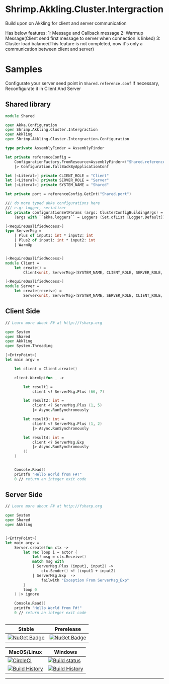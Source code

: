 # Shrimp.Akkling.Cluster.Intergraction
Build upon on Akkling for client and server communication

Has below features:
1: Message and Callback message
2: Warmup Message(Client send first message to server when connection is linked)
3: Cluster load balance(This feature is not completed, now it's only a communication between client and server) 

# Samples
Configurate your server seed point in `Shared.reference.conf`
If necessary, Reconfigurate it in Client And Server 

## Shared library
```fsharp
module Shared

open Akka.Configuration
open Shrimp.Akkling.Cluster.Intergraction
open Akkling
open Shrimp.Akkling.Cluster.Intergraction.Configuration

type private AssemblyFinder = AssemblyFinder

let private referenceConfig = 
    ConfigurationFactory.FromResource<AssemblyFinder>("Shared.reference.conf")
    |> Configuration.fallBackByApplicationConf

let [<Literal>] private CLIENT_ROLE = "Client"
let [<Literal>] private SERVER_ROLE = "Server"
let [<Literal>] private SYSTEM_NAME = "Shared"

let private port = referenceConfig.GetInt("Shared.port")

/// do more typed akka configurations here
/// e.g: logger, serializer
let private configurationSetParams (args: ClusterConfigBuildingArgs) =
    {args with ``akka.loggers`` = Loggers (Set.ofList [Logger.Default])}

[<RequireQualifiedAccess>]
type ServerMsg =
    | Plus of input1: int * input2: int
    | Plus2 of input1: int * input2: int
    | WarmUp


[<RequireQualifiedAccess>]
module Client =
    let create() =
        Client<unit, ServerMsg>(SYSTEM_NAME, CLIENT_ROLE, SERVER_ROLE, 0, port, Behaviors.ignore, configurationSetParams)

[<RequireQualifiedAccess>]
module Server =
    let create(receive) =
        Server<unit, ServerMsg>(SYSTEM_NAME, SERVER_ROLE, CLIENT_ROLE, port, port, configurationSetParams , receive)
```

## Client Side 
```fsharp
// Learn more about F# at http://fsharp.org

open System
open Shared
open Akkling
open System.Threading

[<EntryPoint>]
let main argv =

    let client = Client.create()

    client.WarmUp(fun _ ->

        let result1 = 
            client <! ServerMsg.Plus (66, 7)

        let result2: int = 
            client <? ServerMsg.Plus (1, 5)
            |> Async.RunSynchronously

        let result3: int = 
            client <? ServerMsg.Plus (1, 2)
            |> Async.RunSynchronously

        let result4: int = 
            client <? ServerMsg.Exp
            |> Async.RunSynchronously
        ()
    )


    Console.Read()
    printfn "Hello World from F#!"
    0 // return an integer exit code

```

## Server Side
```fsharp
// Learn more about F# at http://fsharp.org

open System
open Shared
open Akkling


[<EntryPoint>]
let main argv =
    Server.create(fun ctx ->
        let rec loop i = actor {
            let! msg = ctx.Receive()
            match msg with 
            | ServerMsg.Plus (input1, input2) ->
                ctx.Sender() <! (input1 + input2)
            | ServerMsg.Exp  ->
                failwith "Exception From ServerMsg_Exp"
        }
        loop 0
    ) |> ignore

    Console.Read()
    printfn "Hello World from F#!"
    0 // return an integer exit code

```
##

Stable | Prerelease
--- | ---
[![NuGet Badge](https://buildstats.info/nuget/Shrimp.Akkling.Cluster.Intergraction)](https://www.nuget.org/packages/Shrimp.Akkling.Cluster.Intergraction/) | [![NuGet Badge](https://buildstats.info/nuget/Shrimp.Akkling.Cluster.Intergraction?includePreReleases=true)](https://www.nuget.org/packages/Shrimp.Akkling.Cluster.Intergraction/)


MacOS/Linux | Windows
--- | ---
[![CircleCI](https://circleci.com/gh/myName/Shrimp.Akkling.Cluster.Intergraction.svg?style=svg)](https://circleci.com/gh/myName/Shrimp.Akkling.Cluster.Intergraction) | [![Build status](https://ci.appveyor.com/api/projects/status/0qnls95ohaytucsi?svg=true)](https://ci.appveyor.com/project/myName/Shrimp.Akkling.Cluster.Intergraction)
[![Build History](https://buildstats.info/circleci/chart/myName/Shrimp.Akkling.Cluster.Intergraction)](https://circleci.com/gh/myName/Shrimp.Akkling.Cluster.Intergraction) | [![Build History](https://buildstats.info/appveyor/chart/myName/Shrimp.Akkling.Cluster.Intergraction)](https://ci.appveyor.com/project/myName/Shrimp.Akkling.Cluster.Intergraction)

---